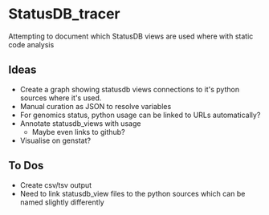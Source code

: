 # StatusDB_tracer
Attempting to document which StatusDB views are used where with static code analysis


## Ideas
 - Create a graph showing statusdb views connections to it's python sources where it's used.
 - Manual curation as JSON to resolve variables
 - For genomics status, python usage can be linked to URLs automatically?
 - Annotate statusdb_views with usage
    - Maybe even links to github?
- Visualise on genstat?


## To Dos
  - Create csv/tsv output
  - Need to link statusdb_view files to the python sources which can be named slightly differently